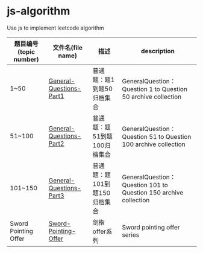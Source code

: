 # js-algorithm

Use js to implement leetcode algorithm

| 题目编号(topic number) | 文件名(file name)                                            | 描述                         | description                                                  |
| ---------------------- | ------------------------------------------------------------ | ---------------------------- | ------------------------------------------------------------ |
| 1~50                   | [General-Questions-Part1](https://github.com/JunLiangWangX/js-algorithm/tree/main/General-Questions-Part1) | 普通题：题1到题50归档集合    | GeneralQuestion：Question 1 to Question 50 archive collection |
| 51~100                 | [General-Questions-Part2](https://github.com/JunLiangWangX/js-algorithm/tree/main/General-Questions-Part2) | 普通题：题51到题100归档集合  | GeneralQuestion：Question 51 to Question 100 archive collection |
| 101~150                | [General-Questions-Part3](https://github.com/JunLiangWangX/js-algorithm/tree/main/General-Questions-Part3) | 普通题：题101到题150归档集合 | GeneralQuestion：Question 101 to Question 150 archive collection |
| Sword Pointing Offer   | [Sword-Pointing-Offer](https://github.com/JunLiangWangX/js-algorithm/tree/main/Sword-Pointing-Offer) | 剑指offer系列                | Sword pointing offer series                                  |

